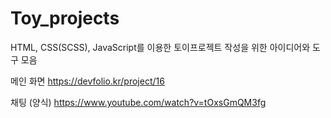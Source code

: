 # Toy_projects

HTML, CSS(SCSS), JavaScript를 이용한 토이프로젝트 작성을 위한
아이디어와 도구 모음

메인 화면
https://devfolio.kr/project/16

채팅 (양식)
https://www.youtube.com/watch?v=tOxsGmQM3fg

